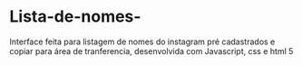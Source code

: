 # Lista-de-nomes-
Interface feita para listagem de nomes do instagram pré cadastrados e copiar para área de tranferencia, desenvolvida com Javascript, css e html 5
